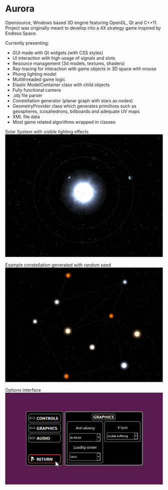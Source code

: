 # Aurora
Opensource, Windows based 3D engine featuring OpenGL, Qt and C++11.
Project was originally meant to develop into a 4X strategy game inspired by Endless Space.


Currently presenting:
* GUI made with Qt widgets (with CSS styles)
* UI interaction with high usage of signals and slots 
* Resource management (3d models, textures, shaders)
* Ray-tracing for interaction with game objects in 3D space with mouse
* Phong lighting model
* Multithreaded game logic
* Elastic ModelContainer class with child objects
* Fully functional camera
* .obj file parser
* Constellation generator (planar graph with stars as nodes)
* GeometryProvider class which generates primitives such as geospheres, icosahedrons, billboards and adequate UV maps 
* XML file data
* Most game related algorithms wrapped in classes

Solar System with visible lighting effects
![Solar system](https://raw.githubusercontent.com/StylishTriangles/Aurora/Starlord/!README_IMAGES/SolarSystem.png)

Example constellation generated with random seed
![Constellation](https://raw.githubusercontent.com/StylishTriangles/Aurora/Starlord/!README_IMAGES/Constellation.png)

Options interface 
![Options UI](https://raw.githubusercontent.com/StylishTriangles/Aurora/Starlord/!README_IMAGES/OptionsUI.png)
